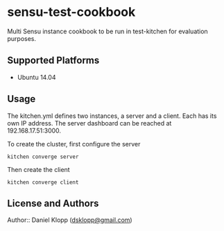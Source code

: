 # sensu-test-cookbook

Multi Sensu instance cookbook to be run in test-kitchen for evaluation purposes.

## Supported Platforms

 * Ubuntu 14.04

## Usage
The kitchen.yml defines two instances, a server and a client.  Each has its own IP address.  The server dashboard can be reached at 192.168.17.51:3000.

To create the cluster, first configure the server

```
kitchen converge server
```

Then create the client

```
kitchen converge client
```

## License and Authors

Author:: Daniel Klopp (<dsklopp@gmail.com>)
